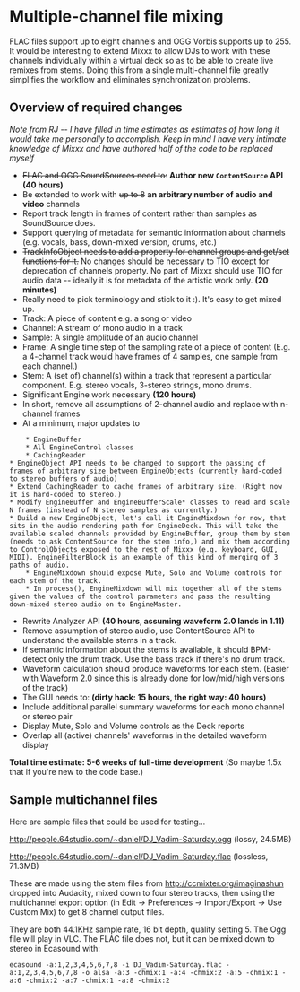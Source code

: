 # Multiple-channel file mixing

FLAC files support up to eight channels and OGG Vorbis supports up to
255. It would be interesting to extend Mixxx to allow DJs to work with
these channels individually within a virtual deck so as to be able to
create live remixes from stems. Doing this from a single multi-channel
file greatly simplifies the workflow and eliminates synchronization
problems.

## Overview of required changes

*Note from RJ -- I have filled in time estimates as estimates of how
long it would take me personally to accomplish. Keep in mind I have very
intimate knowledge of Mixxx and have authored half of the code to be
replaced myself*

  - ~~FLAC and OGG SoundSources need to:~~ **Author new `ContentSource`
    API** **(40 hours)**
  - Be extended to work with ~~up to 8~~ **an arbitrary number of audio
    and video** channels
  - Report track length in frames of content rather than samples as
    SoundSource does.
  - Support querying of metadata for semantic information about channels
    (e.g. vocals, bass, down-mixed version, drums, etc.)
  - ~~TrackInfoObject needs to add a property for channel groups and
    get/set functions for it.~~ No changes should be necessary to TIO
    except for deprecation of channels property. No part of Mixxx should
    use TIO for audio data -- ideally it is for metadata of the artistic
    work only. **(20 minutes)**
  - Really need to pick terminology and stick to it :). It's easy to get
    mixed up. 
  - Track: A piece of content e.g. a song or video
  - Channel: A stream of mono audio in a track
  - Sample: A single amplitude of an audio channel
  - Frame: A single time step of the sampling rate of a piece of content
    (E.g. a 4-channel track would have frames of 4 samples, one sample
    from each channel.)
  - Stem: A (set of) channel(s) within a track that represent a
    particular component. E.g. stereo vocals, 3-stereo strings, mono
    drums.
  - Significant Engine work necessary **(120 hours)**
  - In short, remove all assumptions of 2-channel audio and replace with
    n-channel frames
  - At a minimum, major updates to

<!-- end list -->

``` 
    * EngineBuffer
    * All EngineControl classes
    * CachingReader
* EngineObject API needs to be changed to support the passing of frames of arbitrary size between EngineObjects (currently hard-coded to stereo buffers of audio) 
* Extend CachingReader to cache frames of arbitrary size. (Right now it is hard-coded to stereo.)
* Modify EngineBuffer and EngineBufferScale* classes to read and scale N frames (instead of N stereo samples as currently.)
* Build a new EngineObject, let's call it EngineMixdown for now, that sits in the audio rendering path for EngineDeck. This will take the available scaled channels provided by EngineBuffer, group them by stem (needs to ask ContentSource for the stem info,) and mix them according to ControlObjects exposed to the rest of Mixxx (e.g. keyboard, GUI, MIDI). EngineFilterBlock is an example of this kind of merging of 3 paths of audio.
    * EngineMixdown should expose Mute, Solo and Volume controls for each stem of the track.
    * In process(), EngineMixdown will mix together all of the stems given the values of the control parameters and pass the resulting down-mixed stereo audio on to EngineMaster.
```

  - Rewrite Analyzer API **(40 hours, assuming waveform 2.0 lands in
    1.11)**
  - Remove assumption of stereo audio, use ContentSource API to
    understand the available stems in a track.
  - If semantic information about the stems is available, it should
    BPM-detect only the drum track. Use the bass track if there's no
    drum track.
  - Waveform calculation should produce waveforms for each stem. (Easier
    with Waveform 2.0 since this is already done for low/mid/high
    versions of the track)
  - The GUI needs to: **(dirty hack: 15 hours, the right way: 40
    hours)**
  - Include additional parallel summary waveforms for each mono channel
    or stereo pair
  - Display Mute, Solo and Volume controls as the Deck reports
  - Overlap all (active) channels' waveforms in the detailed waveform
    display

**Total time estimate: 5-6 weeks of full-time development** (So maybe
1.5x that if you're new to the code base.)

## Sample multichannel files

Here are sample files that could be used for testing...

<http://people.64studio.com/~daniel/DJ_Vadim-Saturday.ogg> (lossy,
24.5MB)

<http://people.64studio.com/~daniel/DJ_Vadim-Saturday.flac> (lossless,
71.3MB)

These are made using the stem files from
<http://ccmixter.org/imaginashun> dropped into Audacity, mixed down to
four stereo tracks, then using the multichannel export option (in Edit
-\> Preferences -\> Import/Export -\> Use Custom Mix) to get 8 channel
output files.

They are both 44.1KHz sample rate, 16 bit depth, quality setting 5. The
Ogg file will play in VLC. The FLAC file does not, but it can be mixed
down to stereo in Ecasound with:

`ecasound -a:1,2,3,4,5,6,7,8 -i DJ_Vadim-Saturday.flac
-a:1,2,3,4,5,6,7,8 -o alsa -a:3 -chmix:1 -a:4 -chmix:2 -a:5 -chmix:1
-a:6 -chmix:2 -a:7 -chmix:1 -a:8 -chmix:2`
